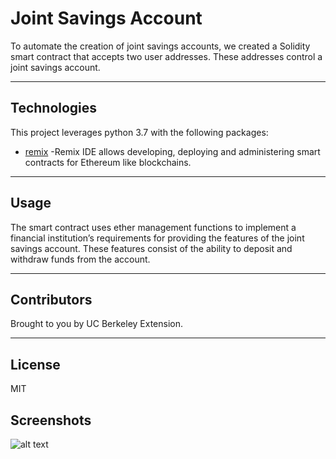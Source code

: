 # Joint Savings Account

To automate the creation of joint savings accounts, we created a Solidity smart contract that accepts two user addresses. These addresses control a joint savings account. 

---

## Technologies

This project leverages python 3.7 with the following packages:

* [remix](https://remix.ethereum.org) -Remix IDE allows developing, deploying and administering smart contracts for Ethereum like blockchains.


---

## Usage

The smart contract uses ether management functions to implement a financial institution’s requirements for providing the features of the joint savings account. These features consist of the ability to deposit and withdraw funds from the account.

---

## Contributors

Brought to you by UC Berkeley Extension.

---

## License

MIT

## Screenshots

![alt text]()